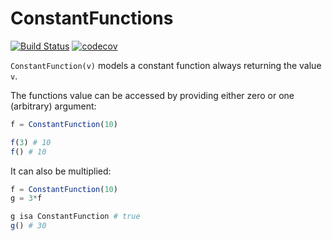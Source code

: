 # ConstantFunctions

[![Build Status](https://github.com/olivierverdier/ConstantFunctions.jl/actions/workflows/CI.yml/badge.svg?branch=main)](https://github.com/olivierverdier/ConstantFunctions.jl/actions/workflows/CI.yml?query=branch%3Amain)
[![codecov](https://codecov.io/gh/olivierverdier/ConstantFunctions.jl/graph/badge.svg?token=DMvNIPam3i)](https://codecov.io/gh/olivierverdier/ConstantFunctions.jl)

`ConstantFunction(v)` models a constant function always returning the value `v`.

The functions value can be accessed by providing either zero
or one (arbitrary) argument:

```julia
f = ConstantFunction(10)

f(3) # 10
f() # 10
```

It can also be multiplied:
```julia
f = ConstantFunction(10)
g = 3*f

g isa ConstantFunction # true
g() # 30
```
